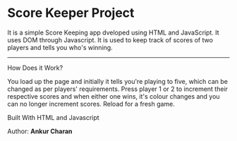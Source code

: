# Score Keeper Project

It is a simple Score Keeping app dveloped using HTML and JavaScript. 
It uses DOM through Javascript. It is used to keep track of scores
of two players and tells you who's winning. 


---

How Does it Work?

You load up the page and initially it tells you're playing to five, which can be changed as per players' requirements. Press player 1 or 2 to increment their respective scores and when either one wins, it's colour changes and you can no longer increment scores. Reload for a
fresh game.

Built With
HTML and Javascript


Author: **Ankur Charan**
